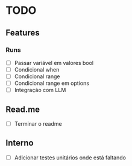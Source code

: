 # TODO

## Features

### Runs

- [ ] Passar variável em valores bool
- [ ] Condicional when
- [ ] Condicional range
- [ ] Condicional range em options
- [ ] Integração com LLM

## Read.me

- [ ] Terminar o readme

## Interno

- [ ] Adicionar testes unitários onde está faltando
